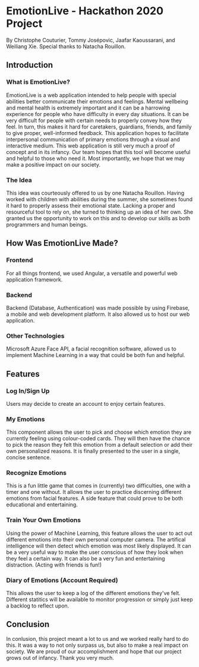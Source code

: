 # EmotionLive - Hackathon 2020 Project
By Christophe Couturier, Tommy Josépovic, Jaafar Kaoussarani, and Weiliang Xie.
Special thanks to Natacha Rouillon.

## Introduction
### What is EmotionLive?
EmotionLive is a web application intended to help people with special abilities better communicate their emotions and feelings. Mental wellbeing and mental health is extremely important and it can be a harrowing experience for people who have difficulty in every day situations. It can be very difficult for people with certain needs to properly convey how they feel. In turn, this makes it hard for caretakers, guardians, friends, and family to give proper, well-informed feedback. This application hopes to facilitate interpersonal communication of primary emotions through a visual and interactive medium. This web application is still very much a proof of concept and in its infancy. Our team hopes that this tool will become useful and helpful to those who need it. Most importantly, we hope that we may make a positive impact on our society.
### The Idea
This idea was courteously offered to us by one Natacha Rouillon. Having worked with children with abilities during the summer, she sometimes found it hard to properly assess their emotional state. Lacking a proper and resourceful tool to rely on, she turned to thinking up an idea of her own. She granted us the opportunity to work on this and to develop our skills as both programmers and human beings.

## How Was EmotionLive Made?
### Frontend
For all things frontend, we used Angular, a versatile and powerful web application framework.
### Backend
Backend (Database, Authentication) was made possible by using Firebase, a mobile and web development platform. It also allowed us to host our web application.
### Other Technologies
Microsoft Azure Face API, a facial recognition software, allowed us to implement Machine Learning in a way that could be both fun and helpful.

## Features
### Log In/Sign Up
Users may decide to create an account to enjoy certain features.
### My Emotions
This component allows the user to pick and choose which emotion they are currently feeling using colour-coded cards. They will then have the chance to pick the reason they felt this emotion from a default selection or add their own personalized reasons. It is finally presented to the user in a single, concise sentence.
### Recognize Emotions
This is a fun little game that comes in (currently) two difficulties, one with a timer and one without. It allows the user to practice discerning different emotions from facial features. A side feature that could prove to be both educational and entertaining.
### Train Your Own Emotions
Using the power of Machine Learning, this feature allows the user to act out different emotions into their own personal computer camera. The artifical intelligence will then detect which emotion was most likely displayed. It can be a very useful way to make the user conscious of how they look when they feel a certain way. It can also be a very fun and entertaining distraction. (Acting with friends is fun!)
### Diary of Emotions (Account Required)
This allows the user to keep a log of the different emotions they've felt. Different statitics will be available to monitor progression or simply just keep a backlog to reflect upon.

## Conclusion
In conlusion, this project meant a lot to us and we worked really hard to do this. It was a way to not only surpass us, but also to make a real impact on society. We are proud of our accomplishment and hope that our project grows out of infancy. Thank you very much.